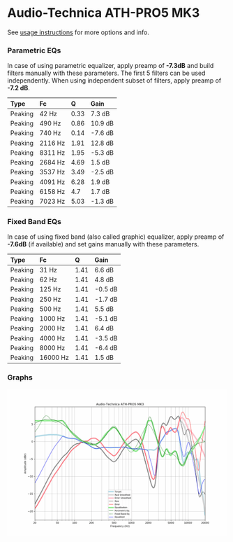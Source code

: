 # Audio-Technica ATH-PRO5 MK3
See [usage instructions](https://github.com/jaakkopasanen/AutoEq#usage) for more options and info.

### Parametric EQs
In case of using parametric equalizer, apply preamp of **-7.3dB** and build filters manually
with these parameters. The first 5 filters can be used independently.
When using independent subset of filters, apply preamp of **-7.2 dB**.

| Type    | Fc      |    Q | Gain    |
|:--------|:--------|:-----|:--------|
| Peaking | 42 Hz   | 0.33 | 7.3 dB  |
| Peaking | 490 Hz  | 0.86 | 10.9 dB |
| Peaking | 740 Hz  | 0.14 | -7.6 dB |
| Peaking | 2116 Hz | 1.91 | 12.8 dB |
| Peaking | 8311 Hz | 1.95 | -5.3 dB |
| Peaking | 2684 Hz | 4.69 | 1.5 dB  |
| Peaking | 3537 Hz | 3.49 | -2.5 dB |
| Peaking | 4091 Hz | 6.28 | 1.9 dB  |
| Peaking | 6158 Hz | 4.7  | 1.7 dB  |
| Peaking | 7023 Hz | 5.03 | -1.3 dB |

### Fixed Band EQs
In case of using fixed band (also called graphic) equalizer, apply preamp of **-7.6dB**
(if available) and set gains manually with these parameters.

| Type    | Fc       |    Q | Gain    |
|:--------|:---------|:-----|:--------|
| Peaking | 31 Hz    | 1.41 | 6.6 dB  |
| Peaking | 62 Hz    | 1.41 | 4.8 dB  |
| Peaking | 125 Hz   | 1.41 | -0.5 dB |
| Peaking | 250 Hz   | 1.41 | -1.7 dB |
| Peaking | 500 Hz   | 1.41 | 5.5 dB  |
| Peaking | 1000 Hz  | 1.41 | -5.1 dB |
| Peaking | 2000 Hz  | 1.41 | 6.4 dB  |
| Peaking | 4000 Hz  | 1.41 | -3.5 dB |
| Peaking | 8000 Hz  | 1.41 | -6.4 dB |
| Peaking | 16000 Hz | 1.41 | 1.5 dB  |

### Graphs
![](./Audio-Technica%20ATH-PRO5%20MK3.png)